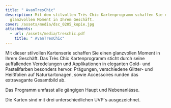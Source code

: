 ```yaml
---
title: " AvanTresChic"
description: Mit dem stilvollen Très Chic Kartenprogramm schaffen Sie einen
  glanzvollen Moment in Ihrem Geschäft.
cover: /assets/media/dsc_0205_kopie.jpg
attachments:
  - url: /assets/media/treschic.pdf
    title: " AvanTresChic"
---
```

Mit dieser stilvollen Kartenserie schaffen Sie einen glanzvollen Moment in Ihrem Geschäft. Das Très Chic Kartenprogramm sticht durch seine auffallenden Veredelungen und Applikationen in eleganten Gold- und Pastellfarben besonders hervor.  Prägungen, verschiedene Glitter- und Heißfolien auf Naturkartonagen, sowie Accessoires runden das extravagante Gesamtbild ab. 

Das Programm umfasst alle gängigen Haupt und Nebenanlässe.

Die Karten sind mit drei unterschiedlichen UVP´s ausgezeichnet.
